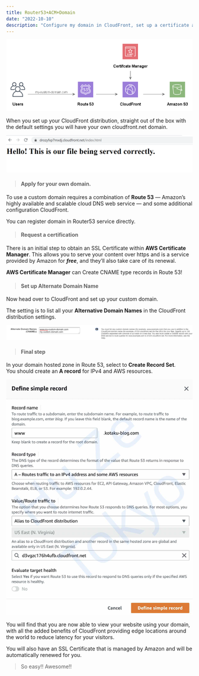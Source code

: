 ```yaml
---
title: Router53+ACM+Domain
date: "2022-10-10"
description: "Configure my domain in CloudFront, set up a certificate and configure Route 53"
---
```


![architecture](./archi.jpg)

When you set up your CloudFront distribution, straight out of the box with the default settings you will have your own cloudfront.net domain.

![cloudfront domain](./yourowndomain.jpg)

> #### Apply for your own domain.

To use a custom domain requires a combination of **Route 53** — Amazon’s highly available and scalable cloud DNS web service — and some additional configuration CloudFront.

You can register domain in Router53 service directly.

> #### Request a certification

There is an initial step to obtain an SSL Certificate within **AWS Certificate Manager**. This allows you to serve your content over https and is a service provided by Amazon for **_free_**, and they’ll also take care of its renewal.

**AWS Certificate Manager** can Create CNAME type records in Route 53!

> #### Set up Alternate Domain Name

Now head over to CloudFront and set up your custom domain.

The setting is to list all your **Alternative Domain Names** in the CloudFront distribution settings.

![pic](ex1.jpg)

> #### Final step

In your domain hosted zone in Route 53, select to **Create Record Set**.  
You should create an **A record** for IPv4 and AWS resources.

![pic](ARecord.jpg)

You will find that you are now able to view your website using your domain, with all the added benefits of CloudFront providing edge locations around the world to reduce latency for your visitors.

You will also have an SSL Certificate that is managed by Amazon and will be automatically renewed for you.

> So easy!! Awesome!!
